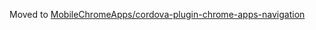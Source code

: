 Moved to [MobileChromeApps/cordova-plugin-chrome-apps-navigation](MobileChromeApps/cordova-plugin-chrome-apps-navigation)